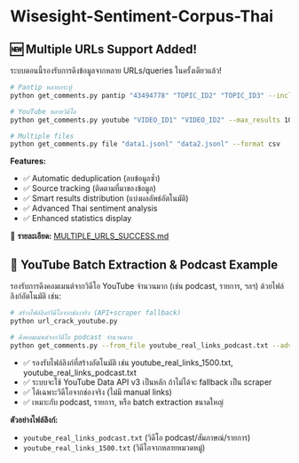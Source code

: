 # Wisesight-Sentiment-Corpus-Thai

## 🆕 Multiple URLs Support Added!

ระบบตอนนี้รองรับการดึงข้อมูลจากหลาย URLs/queries ในครั้งเดียวแล้ว!

```bash
# Pantip หลายกระทู้
python get_comments.py pantip "43494778" "TOPIC_ID2" "TOPIC_ID3" --include_advanced_sentiment

# YouTube หลายวิดีโอ  
python get_comments.py youtube "VIDEO_ID1" "VIDEO_ID2" --max_results 100

# Multiple files
python get_comments.py file "data1.jsonl" "data2.jsonl" --format csv
```

**Features:**
- ✅ Automatic deduplication (ลบข้อมูลซ้ำ)
- ✅ Source tracking (ติดตามที่มาของข้อมูล)
- ✅ Smart results distribution (แบ่งผลลัพธ์อัตโนมัติ)
- ✅ Advanced Thai sentiment analysis
- ✅ Enhanced statistics display

📖 **รายละเอียด:** [MULTIPLE_URLS_SUCCESS.md](MULTIPLE_URLS_SUCCESS.md)

## 🎥 YouTube Batch Extraction & Podcast Example

รองรับการดึงคอมเมนต์จากวิดีโอ YouTube จำนวนมาก (เช่น podcast, รายการ, ฯลฯ) ด้วยไฟล์ลิงก์อัตโนมัติ เช่น:

```bash
# สร้างไฟล์ลิงก์วิดีโอจากช่องจริง (API+scraper fallback)
python url_crack_youtube.py

# ดึงคอมเมนต์จากวิดีโอ podcast จำนวนมาก
python get_comments.py --from_file youtube_real_links_podcast.txt --advanced_sentiment --export_format jsonl
```

- ✅ รองรับไฟล์ลิงก์ที่สร้างอัตโนมัติ เช่น youtube_real_links_1500.txt, youtube_real_links_podcast.txt
- ✅ ระบบจะใช้ YouTube Data API v3 เป็นหลัก ถ้าไม่ได้จะ fallback เป็น scraper
- ✅ ได้เฉพาะวิดีโอจากช่องจริง (ไม่มี manual links)
- ✅ เหมาะกับ podcast, รายการ, หรือ batch extraction ขนาดใหญ่

**ตัวอย่างไฟล์ลิงก์:**
- `youtube_real_links_podcast.txt` (วิดีโอ podcast/สัมภาษณ์/รายการ)
- `youtube_real_links_1500.txt` (วิดีโอจากหลายหมวดหมู่)